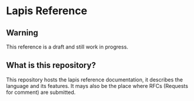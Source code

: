 # Lapis Reference

## Warning

This reference is a draft and still work in progress.

## What is this repository?

This repository hosts the lapis reference documentation, it describes the language and its features.
It mays also be the place where RFCs (Requests for comment) are submitted.
